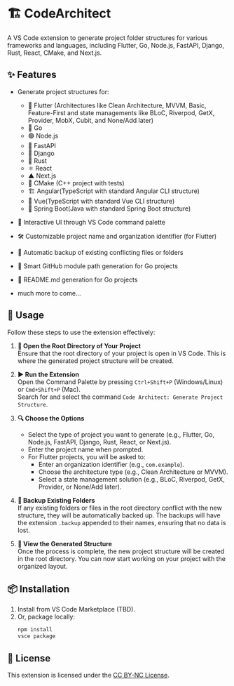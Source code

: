 # 🏗️ CodeArchitect

A VS Code extension to generate project folder structures for various frameworks and languages, including Flutter, Go, Node.js, FastAPI, Django, Rust, React, CMake, and Next.js.

## ✨ Features

- Generate project structures for:
     - 📱 Flutter (Architectures like Clean Architecture, MVVM, Basic, Feature-First and  state managements like BLoC, Riverpod, GetX, Provider, MobX, Cubit, and None/Add later)
     - 🐹 Go
     - 🟢 Node.js
     - 🚀 FastAPI
     - 🎸 Django
     - 🦀 Rust
     - ⚛️ React
     - ▲ Next.js
     - 🔨 CMake (C++ project with tests)
     - 🏗️ Angular(TypeScript with standard Angular CLI structure)
     - 🎨 Vue(TypeScript with standard Vue CLI structure)
     - 🚛 Spring Boot(Java with standard Spring Boot structure)
     
- 🎯 Interactive UI through VS Code command palette
- 🛠️ Customizable project name and organization identifier (for Flutter)
- 💾 Automatic backup of existing conflicting files or folders
- 🧠 Smart GitHub module path generation for Go projects
- 📝 README.md generation for Go projects
- much more to come...


## 🚀 Usage

Follow these steps to use the extension effectively:

1. **📁 Open the Root Directory of Your Project**  
      Ensure that the root directory of your project is open in VS Code. This is where the generated project structure will be created.

2. **▶️ Run the Extension**  
      Open the Command Palette by pressing `Ctrl+Shift+P` (Windows/Linux) or `Cmd+Shift+P` (Mac).  
      Search for and select the command `Code Architect: Generate Project Structure`.

3. **🔍 Choose the Options**  
      - Select the type of project you want to generate (e.g., Flutter, Go, Node.js, FastAPI, Django, Rust, React, or Next.js).  
      - Enter the project name when prompted.  
      - For Flutter projects, you will be asked to:
           - Enter an organization identifier (e.g., `com.example`).  
           - Choose the architecture type (e.g., Clean Architecture or MVVM).  
           - Select a state management solution (e.g., BLoC, Riverpod, GetX, Provider, or None/Add later).

4. **🔄 Backup Existing Folders**  
      If any existing folders or files in the root directory conflict with the new structure, they will be automatically backed up. The backups will have the extension `.backup` appended to their names, ensuring that no data is lost.

5. **👀 View the Generated Structure**  
      Once the process is complete, the new project structure will be created in the root directory. You can now start working on your project with the organized layout.

## 📦 Installation

1. Install from VS Code Marketplace (TBD).
2. Or, package locally:
      ```bash
      npm install
      vsce package
      ```

## 📄 License
This extension is licensed under the [CC BY-NC License](LICENSE.txt).